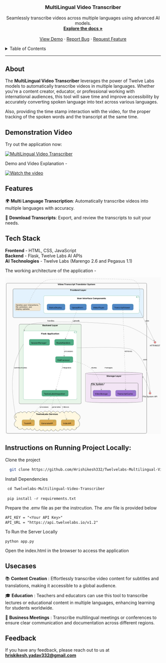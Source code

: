 <br />
<div align="center">

  <h3 align="center">MultiLingual Video Transcriber</h3>
  <p align="center">
    Seamlessly transcribe videos across multiple languages using advanced AI models.
    <br />
    <a href="https://github.com/Hrishikesh332/Twelvelabs-Multilingual-Video-Transcriber"><strong>Explore the docs »</strong></a>
    <br />
    <br />
    <a href="https://twelvelabs-multilingual-video-transcriber.onrender.com/">View Demo</a>
    ·
    <a href="https://github.com/Hrishikesh332/Twelvelabs-Multilingual-Video-Transcriber/issues">Report Bug</a>
    ·
    <a href="https://github.com/Hrishikesh332/Twelvelabs-Multilingual-Video-Transcriber/issues">Request Feature</a>
  </p>
</div>

<details>
  <summary>Table of Contents</summary>
  <ol>
    <li><a href="#about">About</a></li>
    <li><a href="#features">Features</a></li>
    <li><a href="#tech-stack">Tech Stack</a></li>
    <li><a href="#instructions-on-running-project-locally">Instructions on running project locally</a></li>
    <li><a href="#usecases">Usecases</a></li>
    <li><a href="#feedback">Feedback</a></li>
  </ol>
</details>

------

## About

The **MultiLingual Video Transcriber** leverages the power of Twelve Labs models to automatically transcribe videos in multiple languages. Whether you're a content creator, educator, or professional working with international audiences, this tool will save time and improve accessibility by accurately converting spoken language into text across various languages.

Also, providing the time stamp interaction with the video, for the proper tracking of the spoken words and the transcript at the same time.

## Demonstration Video

Try out the application now:

[![MultiLingual Video Transcriber](https://img.shields.io/badge/Transcriber-Launch_the_App-4CAF50?style=for-the-badge)](https://twelvelabs-multilingual-video-transcriber.onrender.com/)

Demo and Video Explanation -


  [![Watch the video](https://img.youtube.com/vi/4vL1YPG6Ndk/hqdefault.jpg)](https://youtu.be/4vL1YPG6Ndk?si=3iw8A0Wiz3EnMxCs)

## Features

🌍 **Multi Language Transcription**: Automatically transcribe videos into multiple languages with accuracy.

📝 **Download Transcripts**: Export, and review the transcripts to suit your needs.


## Tech Stack

**Frontend** - HTML, CSS, JavaScript  
**Backend** - Flask, Twelve Labs AI APIs  
**AI Technologies** - Twelve Labs (Marengo 2.6 and Pegasus 1.1)

The working architecture of the application - 

![working architecture of the application](https://github.com/Hrishikesh332/Twelvelabs-Multilingual-Video-Transcriber/blob/main/src/architecture-trascriber-twelvelabs.png)

## Instructions on Running Project Locally:

Clone the project

```bash
  git clone https://github.com/Hrishikesh332/Twelvelabs-Multilingual-Video-Transcriber.git

```

Install Dependencies

```
 cd Twelvelabs-Multilingual-Video-Transcriber
 
 pip install -r requirements.txt
```

Prepare the .emv file as per the instrcution. The .env file is provided below

```
API_KEY = "<Your API Key>"
API_URL = "https://api.twelvelabs.io/v1.2"
```

To Run the Server Locally

```
python app.py
```

Open the index.html in the browser to access the application 

## Usecases

📚 **Content Creation** : Effortlessly transcribe video content for subtitles and translations, making it accessible to a global audience.

🎓 **Education** : Teachers and educators can use this tool to transcribe lectures or educational content in multiple languages, enhancing learning for students worldwide.

💼 **Business Meetings** : Transcribe multilingual meetings or conferences to ensure clear communication and documentation across different regions.

## Feedback

If you have any feedback, please reach out to us at **hriskikesh.yadav332@gmail.com**
